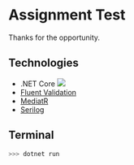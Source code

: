 # Assignment Test

Thanks for the opportunity.

## Technologies
- .NET Core <a href="https://dotnetfoundation.org/>(https://dotnetfoundation.org/)"><img src="https://camo.githubusercontent.com/dcb48ccd66e24e922684524b05458efb67d3c7c2/68747470733a2f2f696d672e736869656c64732e696f2f62616467652f2e4e45542d466f756e646174696f6e2d3638323137612e737667" /></a>
- [Fluent Validation](https://github.com/JeremySkinner/FluentValidation)
- [MediatR](https://github.com/jbogard/MediatR)
- [Serilog](https://github.com/serilog/serilog)

## Terminal
```sh
>>> dotnet run
```
